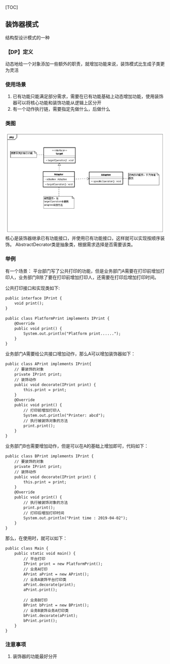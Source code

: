 [TOC]
## 装饰器模式
结构型设计模式的一种

### 【DP】定义
动态地给一个对象添加一些额外的职责，就增加功能来说，装饰模式比生成子类更为灵活

### 使用场景
1. 已有功能只能满足部分需求，需要在已有功能基础上动态增加功能，使用装饰器可以将核心功能和装饰功能从逻辑上区分开
2. 有一个动作执行链，需要指定先做什么，后做什么

### 类图
![装饰器模式类图](https://github.com/tengyuanjack/Blogs/blob/master/attachments/graphs/design-pattern/%E9%80%82%E9%85%8D%E5%99%A8%E6%A8%A1%E5%BC%8F.png)
核心是装饰器继承已有功能接口，并使用已有功能接口，这样就可以实现按顺序装饰。
AbstractDecrator类是抽象类，根据需求选择是否需要该类。
### 举例
有一个场景： 平台部门写了公共打印的功能，但是业务部门A需要在打印前增加打印人，业务部门B除了要在打印前增加打印人，还需要在打印后增加打印时间。

公共打印接口和实现类如下:
```
public interface IPrint {
    void print();
}

public class PlatformPrint implements IPrint {
    @Override
    public void print() {
        System.out.println("Platform print......");
    }
}
```
业务部门A需要给公共接口增加动作，那么A可以增加装饰器如下：
```
public class APrint implements IPrint{
    // 要装饰的对象
    private IPrint print;
    // 装饰动作
    public void decorate(IPrint print) {
        this.print = print;
    }
    @Override
    public void print() {
        // 打印前增加打印人
        System.out.println("Printer: abcd");
        // 执行被装饰对象的方法
        print.print();
    }
}
```
业务部门B也需要增加动作，但是可以在A的基础上增加即可，代码如下：
```
public class BPrint implements IPrint {
    // 要装饰的对象
    private IPrint print;
    // 装饰动作
    public void decorate(IPrint print) {
        this.print = print;
    }
    @Override
    public void print() {        
        // 执行被装饰对象的方法
        print.print();
        // 打印后增加打印时间
        System.out.println("Print time : 2019-04-02");
    }
}
```
那么，在使用时，就可以如下：
```
public class Main {
    public static void main() {
        // 平台打印
        IPrint print = new PlatformPrint();
        // 业务A打印
        APrint aPrint = new APrint();
        // 业务A装饰平台打印类
        aPrint.decorate(print);
        aPrint.print();

        // 业务B打印
        BPrint bPrint = new BPrint();
        // 业务B装饰业务A打印类
        bPrint.decorate(aPrint);
        bPrint.print();
    }
}
```
### 注意事项
1. 装饰器的功能最好分开
